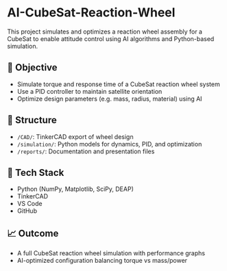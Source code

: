 # AI-CubeSat-Reaction-Wheel
This project simulates and optimizes a reaction wheel assembly for a CubeSat to enable attitude control using AI algorithms and Python-based simulation.

## 🚀 Objective
- Simulate torque and response time of a CubeSat reaction wheel system
- Use a PID controller to maintain satellite orientation
- Optimize design parameters (e.g. mass, radius, material) using AI

## 📁 Structure
- `/CAD/`: TinkerCAD export of wheel design
- `/simulation/`: Python models for dynamics, PID, and optimization
- `/reports/`: Documentation and presentation files

## 🔧 Tech Stack
- Python (NumPy, Matplotlib, SciPy, DEAP)
- TinkerCAD
- VS Code
- GitHub

## 📈 Outcome
- A full CubeSat reaction wheel simulation with performance graphs
- AI-optimized configuration balancing torque vs mass/power
